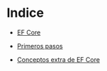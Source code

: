 # Indice

- [EF Core](https://github.com/daniel18acevedo/DA2-Tecnologia/blob/ef-core/ef-core.md)

- [Primeros pasos](https://github.com/daniel18acevedo/DA2-Tecnologia/blob/ef-core/first-steps.md)

- [Conceptos extra de EF Core](https://github.com/daniel18acevedo/DA2-Tecnologia/blob/ef-core/extra-ef-core.md)
